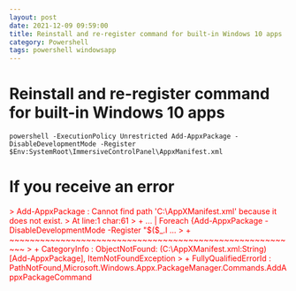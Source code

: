 ```yaml
---
layout: post
date: 2021-12-09 09:59:00
title: Reinstall and re-register command for built-in Windows 10 apps
category: Powershell
tags: powershell windowsapp
---
```

# Reinstall and re-register command for built-in Windows 10 apps
```
powershell -ExecutionPolicy Unrestricted Add-AppxPackage -DisableDevelopmentMode -Register $Env:SystemRoot\ImmersiveControlPanel\AppxManifest.xml

```
# If you receive an error
<span style="color:red">
> Add-AppxPackage : Cannot find path 'C:\AppXManifest.xml' because it does not exist.
> At line:1 char:61
> + ...  | Foreach {Add-AppxPackage -DisableDevelopmentMode -Register "$($_.I ...
> +                 ~~~~~~~~~~~~~~~~~~~~~~~~~~~~~~~~~~~~~~~~~~~~~~~~~~~~~~~~~
>     + CategoryInfo          : ObjectNotFound: (C:\AppXManifest.xml:String) [Add-AppxPackage], ItemNotFoundException
>     + FullyQualifiedErrorId : PathNotFound,Microsoft.Windows.Appx.PackageManager.Commands.AddAppxPackageCommand
</span>
